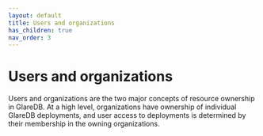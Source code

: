 ```yaml
---
layout: default
title: Users and organizations
has_children: true
nav_order: 3
---
```


# Users and organizations

Users and organizations are the two major concepts of resource ownership in
GlareDB. At a high level, organizations have ownership of individual GlareDB
deployments, and user access to deployments is determined by their membership in
the owning organizations.
